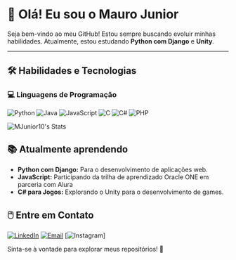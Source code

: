 # 👋 Olá! Eu sou o Mauro Junior  

Seja bem-vindo ao meu GitHub! Estou sempre buscando evoluir minhas habilidades. Atualmente, estou estudando **Python com Django** e **Unity**.

---

## 🛠️ Habilidades e Tecnologias  

### 💻 Linguagens de Programação  
![Python](https://img.shields.io/badge/Python-3776AB?style=for-the-badge&logo=python&logoColor=white)  ![Java](https://img.shields.io/badge/Java-ED8B00?style=for-the-badge&logo=java&logoColor=white) ![JavaScript](https://img.shields.io/badge/JavaScript-F7DF1E?style=for-the-badge&logo=javascript&logoColor=black)  ![C](https://img.shields.io/badge/C-A8B9CC?style=for-the-badge&logo=c&logoColor=white)  ![C#](https://img.shields.io/badge/C%23-239120?style=for-the-badge&logo=c-sharp&logoColor=white) ![PHP](https://img.shields.io/badge/PHP-777BB4?style=for-the-badge&logo=php&logoColor=white)  


![MJunior10's Stats](https://github-readme-stats.vercel.app/api?username=MJunior10&theme=tokyonight&show_icons=true&hide_border=false&count_private=true)


## 📚 Atualmente aprendendo  
- **Python com Django:** Para o desenvolvimento de aplicações web.
- **JavaScript:** Participando da trilha de aprendizado Oracle ONE em parceria com Alura
- **C# para Jogos:** Explorando o Unity para o desenvolvimento de games.  

## 🖱️ Entre em Contato  

[![LinkedIn](https://img.shields.io/badge/LinkedIn-0077B5?style=for-the-badge&logo=linkedin&logoColor=white)](https://www.linkedin.com/in/mauro-junior-29b997215/)  [![Email](https://img.shields.io/badge/Email-D14836?style=for-the-badge&logo=gmail&logoColor=white)](mailto:martinsmaurojr@hotmail.com) [![Instagram](https://instagram.com/10_mauro.jr)]

Sinta-se à vontade para explorar meus repositórios! 🚀
